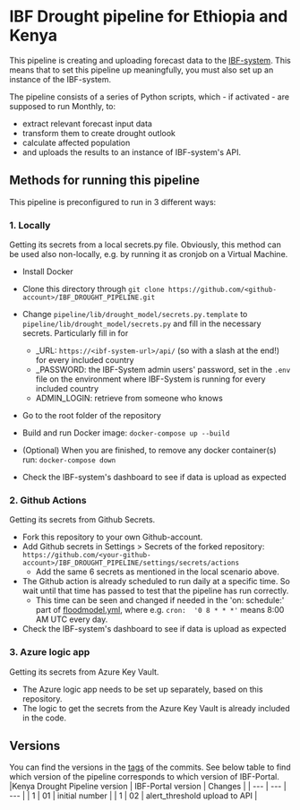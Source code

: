 # IBF Drought pipeline for Ethiopia and Kenya

This pipeline is creating and uploading forecast data to the [IBF-system](https://github.com/rodekruis/IBF-system). This means that to set this pipeline up meaningfully, you must also set up an instance of the IBF-system.

The pipeline consists of a series of Python scripts, which - if activated - are supposed to run Monthly, to:
- extract relevant forecast input data
- transform them to create drought outlook
- calculate affected population
- and uploads the results to an instance of IBF-system's API.

## Methods for running this pipeline

This pipeline is preconfigured to run in 3 different ways:

### 1. Locally
Getting its secrets from a local secrets.py file. 
Obviously, this method can be used also non-locally, e.g. by running it as cronjob on a Virtual Machine.

- Install Docker
- Clone this directory through `git clone https://github.com/<github-account>/IBF_DROUGHT_PIPELINE.git`
- Change `pipeline/lib/drought_model/secrets.py.template` to `pipeline/lib/drought_model/secrets.py` and fill in the necessary secrets. Particularly fill in for 
  - <countryCodeISO3>_URL: `https://<ibf-system-url>/api/` (so with a slash at the end!) for every included country
  - <countryCodeISO3>_PASSWORD: the IBF-System admin users' password, set in the `.env` file on the environment where IBF-System is running for every included country
  - ADMIN_LOGIN: retrieve from someone who knows
 
- Go to the root folder of the repository
- Build and run Docker image: `docker-compose up --build`
- (Optional) When you are finished, to remove any docker container(s) run: `docker-compose down`
- Check the IBF-system's dashboard to see if data is upload as expected


### 2. Github Actions
Getting its secrets from Github Secrets.

- Fork this repository to your own Github-account.
- Add Github secrets in Settings > Secrets of the forked repository: `https://github.com/<your-github-account>/IBF_DROUGHT_PIPELINE/settings/secrets/actions`
  - Add the same 6 secrets as mentioned in the local scenario above.
- The Github action is already scheduled to run daily at a specific time. So wait until that time has passed to test that the pipeline has run correctly.
  - This time can be seen and changed if needed in the 'on: schedule:' part of [floodmodel.yml](.github/workflows/floodmodel.yml), where e.g. `cron:  '0 8 * * *'` means 8:00 AM UTC every day.
- Check the IBF-system's dashboard to see if data is upload as expected


### 3. Azure logic app
Getting its secrets from Azure Key Vault.

- The Azure logic app needs to be set up separately, based on this repository.
- The logic to get the secrets from the Azure Key Vault is already included in the code. 


## Versions
You can find the versions in the [tags](https://github.com/rodekruis/IBF_DROUGHT_PIPELINE/tags) of the commits. See below table to find which version of the pipeline corresponds to which version of IBF-Portal.
|Kenya Drought Pipeline version  | IBF-Portal version | Changes |
| --- | --- | --- |
| 1 | 01 | initial number |
| 1 | 02 | alert_threshold upload to API | 
 
